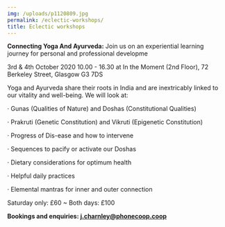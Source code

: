```yaml
---
img: /uploads/p1120809.jpg
permalink: /eclectic-workshops/
title: Eclectic workshops
---
```

**Connecting Yoga And Ayurveda:** Join us on an experiential learning journey for personal and professional developme

3rd & 4th October 2020 10.00 - 16.30 at In the Moment (2nd Floor), 72 Berkeley Street, Glasgow G3 7DS

Yoga and Ayurveda share their roots in India and are inextricably linked to our vitality and well-being. We will look at:

· Gunas (Qualities of Nature) and Doshas (Constitutional Qualities)

· Prakruti (Genetic Constitution) and Vikruti (Epigenetic Constitution)

· Progress of Dis-ease and how to intervene

· Sequences to pacify or activate our Doshas

· Dietary considerations for optimum health

· Helpful daily practices

· Elemental mantras for inner and outer connection

Saturday only: £60 ~ Both days: £100 

**Bookings and enquiries: j.charnley@phonecoop.coop**
